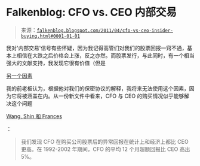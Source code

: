 <!--yml

category: 未分类

date: 2024-05-12 21:03:15

-->

# Falkenblog: CFO vs. CEO 内部交易

> 来源：[`falkenblog.blogspot.com/2011/04/cfo-vs-ceo-insider-buying.html#0001-01-01`](http://falkenblog.blogspot.com/2011/04/cfo-vs-ceo-insider-buying.html#0001-01-01)

我对'内部交易'信号有些怀疑，因为我记得高管们对我们的股票回报一窍不通，基本上相信在大跌之后价格会上涨，反之亦然。而股票发行，与此同时，有一个相当强大的文献支持，我发现它很有价值（但是

[另一个因素](http://www.efalken.com/papers/legaldocs.html)

我的前老板认为，根据他对我们的保密协议的解释，我将来无法使用这个因素，因为它将被涵盖在内。从一份新文件中看来，CFO 与 CEO 的购买情况似乎能够解决这个问题

[Wang, Shin 和 Frances](http://papers.ssrn.com/sol3/papers.cfm?abstract_id=1787482)

：

> 我们发现 CFO 在购买公司股票后的异常回报在统计上和经济上都比 CEO 更高。在 1992-2002 年期间，CFO 的平均 12 个月超额回报比 CEO 高出 5%。

